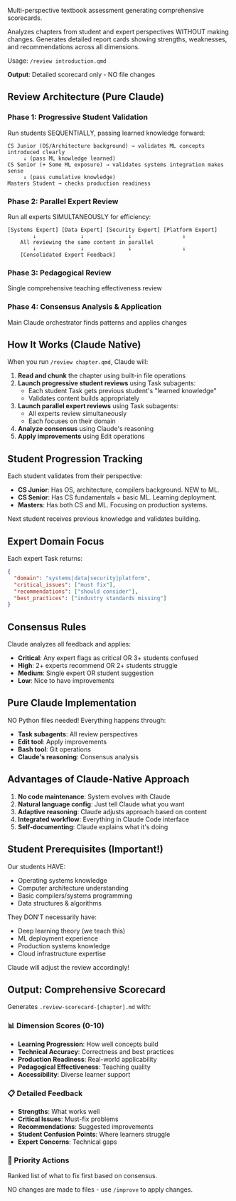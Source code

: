 Multi-perspective textbook assessment generating comprehensive scorecards.

Analyzes chapters from student and expert perspectives WITHOUT making changes. Generates detailed report cards showing strengths, weaknesses, and recommendations across all dimensions.

Usage: `/review introduction.qmd`

**Output**: Detailed scorecard only - NO file changes

## Review Architecture (Pure Claude)

### Phase 1: Progressive Student Validation
Run students SEQUENTIALLY, passing learned knowledge forward:
```
CS Junior (OS/Architecture background) → validates ML concepts introduced clearly
     ↓ (pass ML knowledge learned)
CS Senior (+ Some ML exposure) → validates systems integration makes sense
     ↓ (pass cumulative knowledge)  
Masters Student → checks production readiness
```

### Phase 2: Parallel Expert Review
Run all experts SIMULTANEOUSLY for efficiency:
```
[Systems Expert] [Data Expert] [Security Expert] [Platform Expert]
        ↓              ↓              ↓                ↓
    All reviewing the same content in parallel
        ↓              ↓              ↓                ↓
    [Consolidated Expert Feedback]
```

### Phase 3: Pedagogical Review
Single comprehensive teaching effectiveness review

### Phase 4: Consensus Analysis & Application
Main Claude orchestrator finds patterns and applies changes

## How It Works (Claude Native)

When you run `/review chapter.qmd`, Claude will:

1. **Read and chunk** the chapter using built-in file operations
2. **Launch progressive student reviews** using Task subagents:
   - Each student Task gets previous student's "learned knowledge"
   - Validates content builds appropriately
3. **Launch parallel expert reviews** using Task subagents:
   - All experts review simultaneously
   - Each focuses on their domain
4. **Analyze consensus** using Claude's reasoning
5. **Apply improvements** using Edit operations

## Student Progression Tracking

Each student validates from their perspective:
- **CS Junior**: Has OS, architecture, compilers background. NEW to ML.
- **CS Senior**: Has CS fundamentals + basic ML. Learning deployment.
- **Masters**: Has both CS and ML. Focusing on production systems.

Next student receives previous knowledge and validates building.

## Expert Domain Focus

Each expert Task returns:
```json
{
  "domain": "systems|data|security|platform",
  "critical_issues": ["must fix"],
  "recommendations": ["should consider"],
  "best_practices": ["industry standards missing"]
}
```

## Consensus Rules

Claude analyzes all feedback and applies:
- **Critical**: Any expert flags as critical OR 3+ students confused
- **High**: 2+ experts recommend OR 2+ students struggle
- **Medium**: Single expert OR student suggestion
- **Low**: Nice to have improvements

## Pure Claude Implementation

NO Python files needed! Everything happens through:
- **Task subagents**: All review perspectives
- **Edit tool**: Apply improvements
- **Bash tool**: Git operations
- **Claude's reasoning**: Consensus analysis

## Advantages of Claude-Native Approach

1. **No code maintenance**: System evolves with Claude
2. **Natural language config**: Just tell Claude what you want
3. **Adaptive reasoning**: Claude adjusts approach based on content
4. **Integrated workflow**: Everything in Claude Code interface
5. **Self-documenting**: Claude explains what it's doing

## Student Prerequisites (Important!)

Our students HAVE:
- Operating systems knowledge
- Computer architecture understanding  
- Basic compilers/systems programming
- Data structures & algorithms

They DON'T necessarily have:
- Deep learning theory (we teach this)
- ML deployment experience
- Production systems knowledge
- Cloud infrastructure expertise

Claude will adjust the review accordingly!

## Output: Comprehensive Scorecard

Generates `.review-scorecard-[chapter].md` with:

### 📊 Dimension Scores (0-10)
- **Learning Progression**: How well concepts build
- **Technical Accuracy**: Correctness and best practices
- **Production Readiness**: Real-world applicability
- **Pedagogical Effectiveness**: Teaching quality
- **Accessibility**: Diverse learner support

### 📋 Detailed Feedback
- **Strengths**: What works well
- **Critical Issues**: Must-fix problems
- **Recommendations**: Suggested improvements
- **Student Confusion Points**: Where learners struggle
- **Expert Concerns**: Technical gaps

### 🎯 Priority Actions
Ranked list of what to fix first based on consensus.

NO changes are made to files - use `/improve` to apply changes.